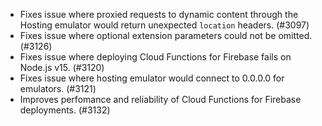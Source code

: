 - Fixes issue where proxied requests to dynamic content through the Hosting emulator would return unexpected `location` headers. (#3097)
- Fixes issue where optional extension parameters could not be omitted. (#3126)
- Fixes issue where deploying Cloud Functions for Firebase fails on Node.js v15. (#3120)
- Fixes issue where hosting emulator would connect to 0.0.0.0 for emulators. (#3121)
- Improves perfomance and reliability of Cloud Functions for Firebase deployments. (#3132)